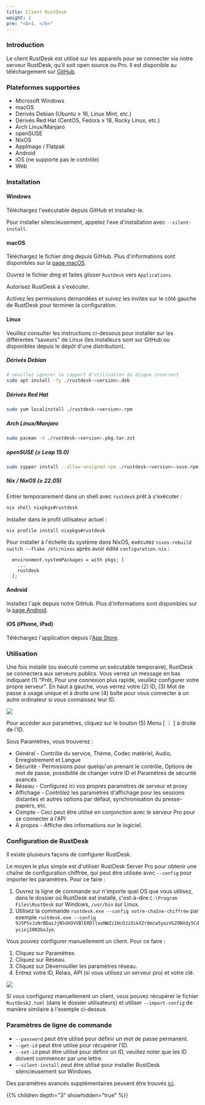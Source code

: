 ```yaml
---
title: Client RustDesk
weight: 2
pre: "<b>1. </b>"
---
```


### Introduction
Le client RustDesk est utilisé sur les appareils pour se connecter via notre serveur RustDesk, qu'il soit open source ou Pro. Il est disponible au téléchargement sur [GitHub](https://github.com/rustdesk/rustdesk/releases/latest).

### Plateformes supportées
- Microsoft Windows
- macOS
- Dérivés Debian (Ubuntu ≥ 16, Linux Mint, etc.)
- Dérivés Red Hat (CentOS, Fedora ≥ 18, Rocky Linux, etc.)
- Arch Linux/Manjaro
- openSUSE
- NixOS
- AppImage / Flatpak
- Android
- iOS (ne supporte pas le contrôle)
- Web

### Installation

#### Windows

Téléchargez l'exécutable depuis GitHub et installez-le.

Pour installer silencieusement, appelez l'exe d'installation avec `--silent-install`.

#### macOS

Téléchargez le fichier dmg depuis GitHub. Plus d'informations sont disponibles sur la [page macOS](https://rustdesk.com/docs/en/client/mac/).

Ouvrez le fichier dmg et faites glisser `RustDesk` vers `Applications`.

Autorisez RustDesk à s'exécuter.

Activez les permissions demandées et suivez les invites sur le côté gauche de RustDesk pour terminer la configuration.

#### Linux

Veuillez consulter les instructions ci-dessous pour installer sur les différentes "saveurs" de Linux (les installeurs sont sur GitHub ou disponibles depuis le dépôt d'une distribution).

##### Dérivés Debian

```sh
# veuillez ignorer le rapport d'utilisation du disque incorrect
sudo apt install -fy ./rustdesk-<version>.deb
```

##### Dérivés Red Hat

```sh
sudo yum localinstall ./rustdesk-<version>.rpm
```

##### Arch Linux/Manjaro

```sh
sudo pacman -U ./rustdesk-<version>.pkg.tar.zst
```

##### openSUSE (≥ Leap 15.0)

```sh
sudo zypper install --allow-unsigned-rpm ./rustdesk-<version>-suse.rpm
```

##### Nix / NixOS (≥ 22.05)

Entrer temporairement dans un shell avec `rustdesk` prêt à s'exécuter :

```sh
nix shell nixpkgs#rustdesk
```

Installer dans le profil utilisateur actuel :

```sh
nix profile install nixpkgs#rustdesk
```

Pour installer à l'échelle du système dans NixOS, exécutez `nixos-rebuild switch --flake /etc/nixos` après avoir édité `configuration.nix` :

```
  environment.systemPackages = with pkgs; [
    ...
    rustdesk
  ];
```

#### Android
Installez l'apk depuis notre GitHub. Plus d'informations sont disponibles sur la [page Android](https://rustdesk.com/docs/en/client/android/).

#### iOS (iPhone, iPad)
Téléchargez l'application depuis l'[App Store](https://apps.apple.com/us/app/rustdesk-remote-desktop/id1581225015).

### Utilisation
Une fois installé (ou exécuté comme un exécutable temporaire), RustDesk se connectera aux serveurs publics. Vous verrez un message en bas indiquant (1) "Prêt, Pour une connexion plus rapide, veuillez configurer votre propre serveur". En haut à gauche, vous verrez votre (2) ID, (3) Mot de passe à usage unique et à droite une (4) boîte pour vous connecter à un autre ordinateur si vous connaissez leur ID.

![](/docs/en/client/images/client.png)

Pour accéder aux paramètres, cliquez sur le bouton (5) Menu [ &#8942; ] à droite de l'ID.

Sous Paramètres, vous trouverez :
- Général - Contrôle du service, Thème, Codec matériel, Audio, Enregistrement et Langue
- Sécurité - Permissions pour quelqu'un prenant le contrôle, Options de mot de passe, possibilité de changer votre ID et Paramètres de sécurité avancés
- Réseau - Configurez ici vos propres paramètres de serveur et proxy
- Affichage - Contrôlez les paramètres d'affichage pour les sessions distantes et autres options par défaut, synchronisation du presse-papiers, etc.
- Compte - Ceci peut être utilisé en conjonction avec le serveur Pro pour se connecter à l'API
- À propos - Affiche des informations sur le logiciel.

### Configuration de RustDesk
Il existe plusieurs façons de configurer RustDesk.

Le moyen le plus simple est d'utiliser RustDesk Server Pro pour obtenir une chaîne de configuration chiffrée, qui peut être utilisée avec `--config` pour importer les paramètres. Pour ce faire :
1. Ouvrez la ligne de commande sur n'importe quel OS que vous utilisez, dans le dossier où RustDesk est installé, c'est-à-dire `C:\Program Files\RustDesk` sur Windows, `/usr/bin` sur Linux.
2. Utilisez la commande `rustdesk.exe --config votre-chaîne-chiffrée` par exemple `rustdesk.exe --config 9JSPSvJzNrBDasJjNSdXOVVBlERDlleoNWZzIHcOJiOikXZr8mcw5yazVGZ0NXdy5CdyciojI0N3boJye`.

Vous pouvez configurer manuellement un client. Pour ce faire :
1. Cliquez sur Paramètres.
2. Cliquez sur Réseau.
3. Cliquez sur Déverrouiller les paramètres réseau.
4. Entrez votre ID, Relais, API (si vous utilisez un serveur pro) et votre clé.

![](/docs/en/client/images/network-settings.png)

Si vous configurez manuellement un client, vous pouvez récupérer le fichier `RustDesk2.toml` (dans le dossier utilisateurs) et utiliser `--import-config` de manière similaire à l'exemple ci-dessus.

### Paramètres de ligne de commande
- `--password` peut être utilisé pour définir un mot de passe permanent.
- `--get-id` peut être utilisé pour récupérer l'ID.
- `--set-id` peut être utilisé pour définir un ID, veuillez noter que les ID doivent commencer par une lettre.
- `--silent-install` peut être utilisé pour installer RustDesk silencieusement sur Windows.

Des paramètres avancés supplémentaires peuvent être trouvés [ici](https://github.com/rustdesk/rustdesk/blob/bdc5cded221af9697eb29aa30babce75e987fcc9/src/core_main.rs#L242).

{{% children depth="3" showhidden="true" %}}
